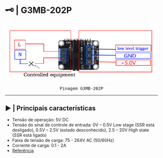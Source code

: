 # 🗝️ | G3MB-202P

<kbd>
  <img src = "img/g3mb-202p_pinout.jpg">
</p>
  <p align = center>
    Pinagem G3MB-202P
  </p>
</kbd>

---

## ▶️ | Principais características

- Tensão de operação: 5V DC
- Tensão do sinal de controle de entrada: 0V – 0.5V Low stage (SSR está desligado), 0.5V – 2.5V (estado desconhecido), 2.5 – 20V High state (SSR está ligado)
- Faixa de tensão de carga: 75 - 264V AC (50/60Hz)
- Corrente de carga: 0.1 - 2A
- [Referência](https://cb-electronics.com/products/g3mb-202p/)
